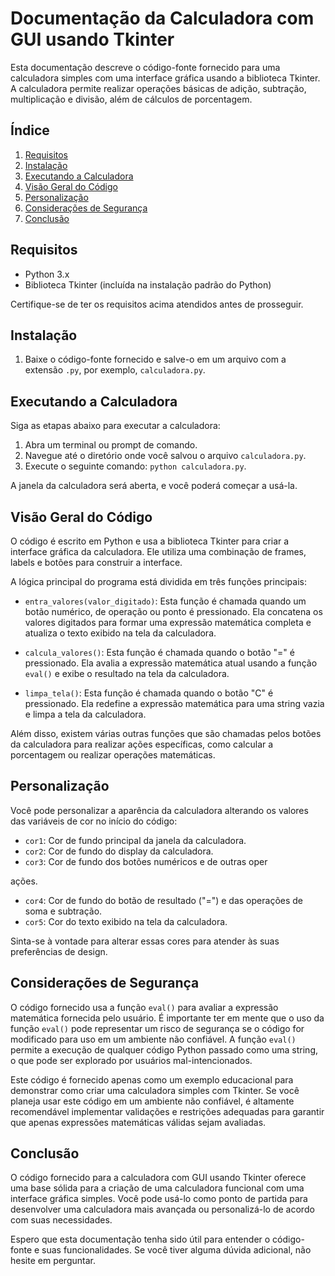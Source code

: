 # Documentação da Calculadora com GUI usando Tkinter

Esta documentação descreve o código-fonte fornecido para uma calculadora simples com uma interface gráfica usando a biblioteca Tkinter. A calculadora permite realizar operações básicas de adição, subtração, multiplicação e divisão, além de cálculos de porcentagem.

## Índice

1. [Requisitos](#requisitos)
2. [Instalação](#instalação)
3. [Executando a Calculadora](#executando-a-calculadora)
4. [Visão Geral do Código](#visão-geral-do-código)
5. [Personalização](#personalização)
6. [Considerações de Segurança](#considerações-de-segurança)
7. [Conclusão](#conclusão)

## Requisitos<a name="requisitos"></a>

- Python 3.x
- Biblioteca Tkinter (incluída na instalação padrão do Python)

Certifique-se de ter os requisitos acima atendidos antes de prosseguir.

## Instalação<a name="instalação"></a>

1. Baixe o código-fonte fornecido e salve-o em um arquivo com a extensão `.py`, por exemplo, `calculadora.py`.

## Executando a Calculadora<a name="executando-a-calculadora"></a>

Siga as etapas abaixo para executar a calculadora:

1. Abra um terminal ou prompt de comando.
2. Navegue até o diretório onde você salvou o arquivo `calculadora.py`.
3. Execute o seguinte comando: `python calculadora.py`.

A janela da calculadora será aberta, e você poderá começar a usá-la.

## Visão Geral do Código<a name="visão-geral-do-código"></a>

O código é escrito em Python e usa a biblioteca Tkinter para criar a interface gráfica da calculadora. Ele utiliza uma combinação de frames, labels e botões para construir a interface.

A lógica principal do programa está dividida em três funções principais:

- `entra_valores(valor_digitado)`: Esta função é chamada quando um botão numérico, de operação ou ponto é pressionado. Ela concatena os valores digitados para formar uma expressão matemática completa e atualiza o texto exibido na tela da calculadora.

- `calcula_valores()`: Esta função é chamada quando o botão "=" é pressionado. Ela avalia a expressão matemática atual usando a função `eval()` e exibe o resultado na tela da calculadora.

- `limpa_tela()`: Esta função é chamada quando o botão "C" é pressionado. Ela redefine a expressão matemática para uma string vazia e limpa a tela da calculadora.

Além disso, existem várias outras funções que são chamadas pelos botões da calculadora para realizar ações específicas, como calcular a porcentagem ou realizar operações matemáticas.

## Personalização<a name="personalização"></a>

Você pode personalizar a aparência da calculadora alterando os valores das variáveis de cor no início do código:

- `cor1`: Cor de fundo principal da janela da calculadora.
- `cor2`: Cor de fundo do display da calculadora.
- `cor3`: Cor de fundo dos botões numéricos e de outras oper

ações.
- `cor4`: Cor de fundo do botão de resultado ("=") e das operações de soma e subtração.
- `cor5`: Cor do texto exibido na tela da calculadora.

Sinta-se à vontade para alterar essas cores para atender às suas preferências de design.

## Considerações de Segurança<a name="considerações-de-segurança"></a>

O código fornecido usa a função `eval()` para avaliar a expressão matemática fornecida pelo usuário. É importante ter em mente que o uso da função `eval()` pode representar um risco de segurança se o código for modificado para uso em um ambiente não confiável. A função `eval()` permite a execução de qualquer código Python passado como uma string, o que pode ser explorado por usuários mal-intencionados.

Este código é fornecido apenas como um exemplo educacional para demonstrar como criar uma calculadora simples com Tkinter. Se você planeja usar este código em um ambiente não confiável, é altamente recomendável implementar validações e restrições adequadas para garantir que apenas expressões matemáticas válidas sejam avaliadas.

## Conclusão<a name="conclusão"></a>

O código fornecido para a calculadora com GUI usando Tkinter oferece uma base sólida para a criação de uma calculadora funcional com uma interface gráfica simples. Você pode usá-lo como ponto de partida para desenvolver uma calculadora mais avançada ou personalizá-lo de acordo com suas necessidades.

Espero que esta documentação tenha sido útil para entender o código-fonte e suas funcionalidades. Se você tiver alguma dúvida adicional, não hesite em perguntar.
